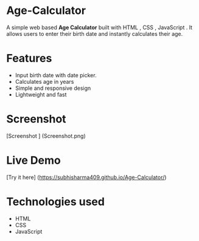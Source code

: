 # Age-Calculator
A simple web based **Age Calculator** built with HTML , CSS , JavaScript .
It allows users to enter their birth date and instantly calculates their age.

# Features
- Input birth date with date picker.
- Calculates age in years
- Simple and responsive design
- Lightweight and fast

# Screenshot
[Screenshot ] (Screenshot.png)


# Live Demo
[Try it here] (https://subhisharma409.github.io/Age-Calculator/)

# Technologies used
- HTML
- CSS
- JavaScript
